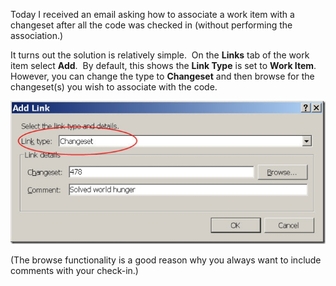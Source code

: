 
Today I received an email asking how to associate a work item with a changeset after all the code was checked in (without performing the association.)

It turns out the solution is relatively simple.  On the **Links** tab of the work item select **Add**.  By default, this shows the **Link Type** is set to **Work Item**.  However, you can change the type to **Changeset** and then browse for the changeset(s) you wish to associate with the code.

![Work Item Add Link](https://raw.githubusercontent.com/worseTyler/MarkdownBlogs/main/2006/12/associating-a-work-item-to-a-changeset-after-checking-in/images/WorkItemAddLink.jpg)

(The browse functionality is a good reason why you always want to include comments with your check-in.)
